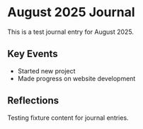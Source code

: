 # August 2025 Journal

This is a test journal entry for August 2025.

## Key Events
- Started new project
- Made progress on website development

## Reflections
Testing fixture content for journal entries.